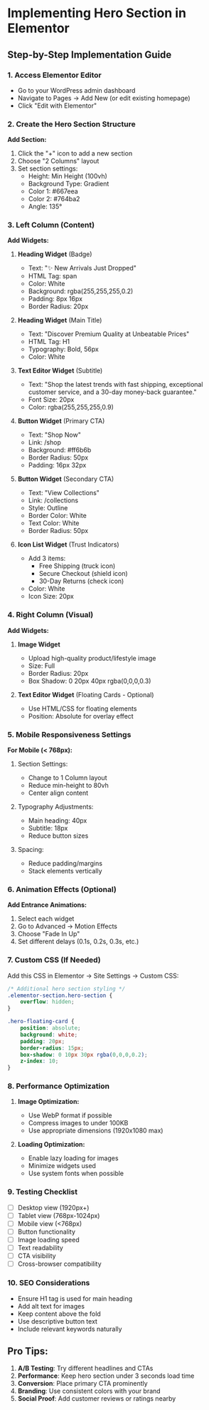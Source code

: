 # Implementing Hero Section in Elementor

## Step-by-Step Implementation Guide

### 1. Access Elementor Editor
- Go to your WordPress admin dashboard
- Navigate to Pages → Add New (or edit existing homepage)
- Click "Edit with Elementor"

### 2. Create the Hero Section Structure

**Add Section:**
1. Click the "+" icon to add a new section
2. Choose "2 Columns" layout
3. Set section settings:
   - Height: Min Height (100vh)
   - Background Type: Gradient
   - Color 1: #667eea
   - Color 2: #764ba2
   - Angle: 135°

### 3. Left Column (Content)

**Add Widgets:**
1. **Heading Widget** (Badge)
   - Text: "✨ New Arrivals Just Dropped"
   - HTML Tag: span
   - Color: White
   - Background: rgba(255,255,255,0.2)
   - Padding: 8px 16px
   - Border Radius: 20px

2. **Heading Widget** (Main Title)
   - Text: "Discover Premium Quality at Unbeatable Prices"
   - HTML Tag: H1
   - Typography: Bold, 56px
   - Color: White

3. **Text Editor Widget** (Subtitle)
   - Text: "Shop the latest trends with fast shipping, exceptional customer service, and a 30-day money-back guarantee."
   - Font Size: 20px
   - Color: rgba(255,255,255,0.9)

4. **Button Widget** (Primary CTA)
   - Text: "Shop Now"
   - Link: /shop
   - Background: #ff6b6b
   - Border Radius: 50px
   - Padding: 16px 32px

5. **Button Widget** (Secondary CTA)
   - Text: "View Collections"
   - Link: /collections
   - Style: Outline
   - Border Color: White
   - Text Color: White
   - Border Radius: 50px

6. **Icon List Widget** (Trust Indicators)
   - Add 3 items:
     * Free Shipping (truck icon)
     * Secure Checkout (shield icon)
     * 30-Day Returns (check icon)
   - Color: White
   - Icon Size: 20px

### 4. Right Column (Visual)

**Add Widgets:**
1. **Image Widget**
   - Upload high-quality product/lifestyle image
   - Size: Full
   - Border Radius: 20px
   - Box Shadow: 0 20px 40px rgba(0,0,0,0.3)

2. **Text Editor Widget** (Floating Cards - Optional)
   - Use HTML/CSS for floating elements
   - Position: Absolute for overlay effect

### 5. Mobile Responsiveness Settings

**For Mobile (< 768px):**
1. Section Settings:
   - Change to 1 Column layout
   - Reduce min-height to 80vh
   - Center align content

2. Typography Adjustments:
   - Main heading: 40px
   - Subtitle: 18px
   - Reduce button sizes

3. Spacing:
   - Reduce padding/margins
   - Stack elements vertically

### 6. Animation Effects (Optional)

**Add Entrance Animations:**
1. Select each widget
2. Go to Advanced → Motion Effects
3. Choose "Fade In Up"
4. Set different delays (0.1s, 0.2s, 0.3s, etc.)

### 7. Custom CSS (If Needed)

Add this CSS in Elementor → Site Settings → Custom CSS:

```css
/* Additional hero section styling */
.elementor-section.hero-section {
    overflow: hidden;
}

.hero-floating-card {
    position: absolute;
    background: white;
    padding: 20px;
    border-radius: 15px;
    box-shadow: 0 10px 30px rgba(0,0,0,0.2);
    z-index: 10;
}
```

### 8. Performance Optimization

1. **Image Optimization:**
   - Use WebP format if possible
   - Compress images to under 100KB
   - Use appropriate dimensions (1920x1080 max)

2. **Loading Optimization:**
   - Enable lazy loading for images
   - Minimize widgets used
   - Use system fonts when possible

### 9. Testing Checklist

- [ ] Desktop view (1920px+)
- [ ] Tablet view (768px-1024px)  
- [ ] Mobile view (<768px)
- [ ] Button functionality
- [ ] Image loading speed
- [ ] Text readability
- [ ] CTA visibility
- [ ] Cross-browser compatibility

### 10. SEO Considerations

- Ensure H1 tag is used for main heading
- Add alt text for images
- Keep content above the fold
- Use descriptive button text
- Include relevant keywords naturally

## Pro Tips:

1. **A/B Testing**: Try different headlines and CTAs
2. **Performance**: Keep hero section under 3 seconds load time
3. **Conversion**: Place primary CTA prominently
4. **Branding**: Use consistent colors with your brand
5. **Social Proof**: Add customer reviews or ratings nearby